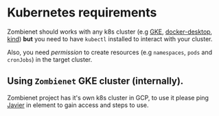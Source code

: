 # Kubernetes requirements

Zombienet should works with any k8s cluster (e.g [GKE](https://cloud.google.com/kubernetes-engine), [docker-desktop](https://docs.docker.com/desktop/kubernetes/), [kind](https://kind.sigs.k8s.io/)) **but** you need to have `kubectl` installed to interact with your cluster.

Also, you need *permission* to create resources (e.g `namespaces`, `pods` and `cronJobs`) in the target cluster.

## Using `Zombienet` GKE cluster (internally).

Zombienet project has it's own k8s cluster in GCP, to use it please ping [Javier](@javier:matrix.parity.io) in element to gain access and steps to use.

